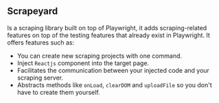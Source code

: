 ## Scrapeyard

Is a scraping library built on top of Playwright, it adds scraping-related features on top of the testing features that already exist in Playwright. It offers features such as:

- You can create new scraping projects with one command.
- Inject `Reactjs` component into the target page.
- Facilitates the communication between your injected code and your scraping server.
- Abstracts methods like `onLoad`, `clearDOM` and `uploadFile` so you don't have to create them yourself.
